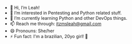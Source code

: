 - 👋 Hi, I’m Leah!
- 👀 I’m interested in Pentesting and Python related stuff.
- 🌱 I’m currently learning Python and other DevOps things.
- 📫 Reach me through: itzmsleah@gmail.com
- 😄 Pronouns: She/her
- ⚡ Fun fact: I'm a brazilian, 20yo girl! 🌈

<!---
ItzMsLeah/ItzMsLeah is a ✨ special ✨ repository because its `README.md` (this file) appears on your GitHub profile.
You can click the Preview link to take a look at your changes.
--->
